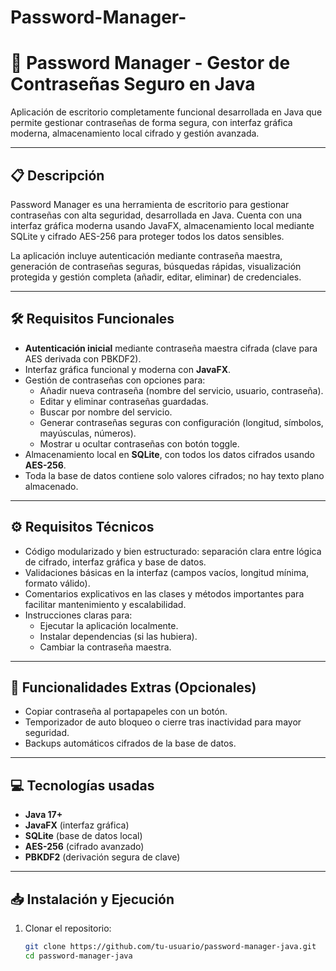 # Password-Manager-
# 🔐 Password Manager - Gestor de Contraseñas Seguro en Java

Aplicación de escritorio completamente funcional desarrollada en Java que permite gestionar contraseñas de forma segura, con interfaz gráfica moderna, almacenamiento local cifrado y gestión avanzada.

---

## 📋 Descripción

Password Manager es una herramienta de escritorio para gestionar contraseñas con alta seguridad, desarrollada en Java. Cuenta con una interfaz gráfica moderna usando JavaFX, almacenamiento local mediante SQLite y cifrado AES-256 para proteger todos los datos sensibles.

La aplicación incluye autenticación mediante contraseña maestra, generación de contraseñas seguras, búsquedas rápidas, visualización protegida y gestión completa (añadir, editar, eliminar) de credenciales.

---

## 🛠 Requisitos Funcionales

- **Autenticación inicial** mediante contraseña maestra cifrada (clave para AES derivada con PBKDF2).  
- Interfaz gráfica funcional y moderna con **JavaFX**.  
- Gestión de contraseñas con opciones para:  
  - Añadir nueva contraseña (nombre del servicio, usuario, contraseña).  
  - Editar y eliminar contraseñas guardadas.  
  - Buscar por nombre del servicio.  
  - Generar contraseñas seguras con configuración (longitud, símbolos, mayúsculas, números).  
  - Mostrar u ocultar contraseñas con botón toggle.  
- Almacenamiento local en **SQLite**, con todos los datos cifrados usando **AES-256**.  
- Toda la base de datos contiene solo valores cifrados; no hay texto plano almacenado.

---

## ⚙ Requisitos Técnicos

- Código modularizado y bien estructurado: separación clara entre lógica de cifrado, interfaz gráfica y base de datos.  
- Validaciones básicas en la interfaz (campos vacíos, longitud mínima, formato válido).  
- Comentarios explicativos en las clases y métodos importantes para facilitar mantenimiento y escalabilidad.  
- Instrucciones claras para:  
  - Ejecutar la aplicación localmente.  
  - Instalar dependencias (si las hubiera).  
  - Cambiar la contraseña maestra.  

---

## 🚀 Funcionalidades Extras (Opcionales)

- Copiar contraseña al portapapeles con un botón.  
- Temporizador de auto bloqueo o cierre tras inactividad para mayor seguridad.  
- Backups automáticos cifrados de la base de datos.

---

## 💻 Tecnologías usadas

- **Java 17+**  
- **JavaFX** (interfaz gráfica)  
- **SQLite** (base de datos local)  
- **AES-256** (cifrado avanzado)  
- **PBKDF2** (derivación segura de clave)  

---

## 📥 Instalación y Ejecución

1. Clonar el repositorio:  
   ```bash
   git clone https://github.com/tu-usuario/password-manager-java.git
   cd password-manager-java
